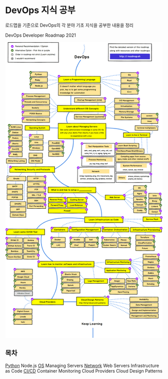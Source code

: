 # DevOps 지식 공부

로드맵을 기준으로 DevOps의 각 분야 기초 지식을 공부한 내용을 정리



DevOps Developer Roadmap 2021

![roadmap](./devops2021.png)

## 목차

[Python](../General/Python/README.md)
Node.js
[OS](../General/OS/README.md)
Managing Servers
[Network](../General/Internet/README.md)
Web Servers
Infrastructure as Code
[CI/CD](../General/CI-/CD/README.md)
Container
Monitoring
Cloud Providers
Cloud Design Patterns
